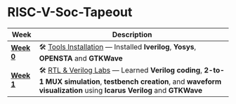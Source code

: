 # RISC-V-Soc-Tapeout

| Week | Description |
|------|-------------|
| [**Week 0**](week0/Task0/README.md) | 🛠️ [Tools Installation](week0/Task0/README.md) — Installed **Iverilog**, **Yosys**, **OPENSTA** and **GTKWave** |
| [**Week 1**](week1/README.md) | 🛠️ [RTL & Verilog Labs](week1/README.md) — Learned **Verilog coding**, **2-to-1 MUX simulation**, **testbench creation**, and **waveform visualization** using **Icarus Verilog** and **GTKWave** |
